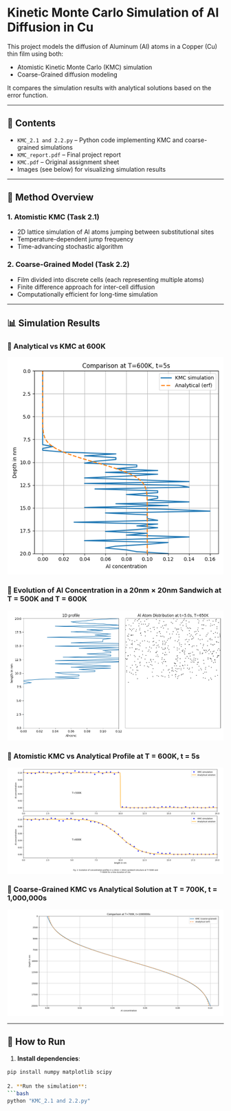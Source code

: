 # Kinetic Monte Carlo Simulation of Al Diffusion in Cu

This project models the diffusion of Aluminum (Al) atoms in a Copper (Cu) thin film using both:

- Atomistic Kinetic Monte Carlo (KMC) simulation
- Coarse-Grained diffusion modeling

It compares the simulation results with analytical solutions based on the error function.

---

## 📁 Contents

- `KMC_2.1 and 2.2.py` – Python code implementing KMC and coarse-grained simulations
- `KMC_report.pdf` – Final project report
- `KMC.pdf` – Original assignment sheet
- Images (see below) for visualizing simulation results

---

## 🔬 Method Overview

### 1. Atomistic KMC (Task 2.1)
- 2D lattice simulation of Al atoms jumping between substitutional sites
- Temperature-dependent jump frequency
- Time-advancing stochastic algorithm

### 2. Coarse-Grained Model (Task 2.2)
- Film divided into discrete cells (each representing multiple atoms)
- Finite difference approach for inter-cell diffusion
- Computationally efficient for long-time simulation

---

## 📊 Simulation Results

### 📌 Analytical vs KMC at 600K
![Analytical vs KMC at 600K](diffusion.png)

### 📌 Evolution of Al Concentration in a 20nm × 20nm Sandwich at T = 500K and T = 600K
![Evolution of Al Concentration in a 20nm × 20nm Sandwich at T = 500K and T = 600K](kmc1.png)

### 📌 Atomistic KMC vs Analytical Profile at T = 600K, t = 5s
![Atomistic KMC vs Analytical Profile at T = 600K, t = 5s](kmc.png)

### 📌 Coarse-Grained KMC vs Analytical Solution at T = 700K, t = 1,000,000s
![Coarse-Grained KMC vs Analytical Solution at T = 700K, t = 1,000,000s](Coarse%20Grained%20Description.png)


---

## 🚀 How to Run

1. **Install dependencies**:
```bash
pip install numpy matplotlib scipy

2. **Run the simulation**:
```bash
python "KMC_2.1 and 2.2.py"

